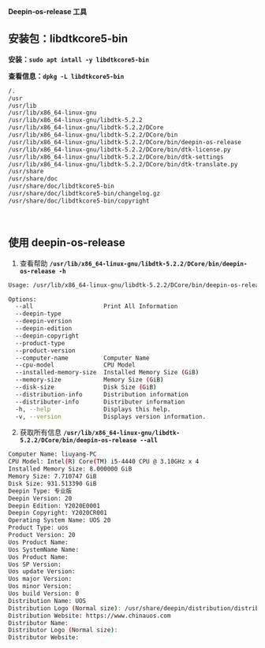 

**Deepin-os-release 工具**

## 安装包：libdtkcore5-bin

**安装：`sudo apt intall -y libdtkcore5-bin`**

**查看信息：`dpkg -L libdtkcore5-bin`**

```bash
/.
/usr
/usr/lib
/usr/lib/x86_64-linux-gnu
/usr/lib/x86_64-linux-gnu/libdtk-5.2.2
/usr/lib/x86_64-linux-gnu/libdtk-5.2.2/DCore
/usr/lib/x86_64-linux-gnu/libdtk-5.2.2/DCore/bin
/usr/lib/x86_64-linux-gnu/libdtk-5.2.2/DCore/bin/deepin-os-release
/usr/lib/x86_64-linux-gnu/libdtk-5.2.2/DCore/bin/dtk-license.py
/usr/lib/x86_64-linux-gnu/libdtk-5.2.2/DCore/bin/dtk-settings
/usr/lib/x86_64-linux-gnu/libdtk-5.2.2/DCore/bin/dtk-translate.py
/usr/share
/usr/share/doc
/usr/share/doc/libdtkcore5-bin
/usr/share/doc/libdtkcore5-bin/changelog.gz
/usr/share/doc/libdtkcore5-bin/copyright
```

<br>

## 使用 deepin-os-release

1. 查看帮助 **`/usr/lib/x86_64-linux-gnu/libdtk-5.2.2/DCore/bin/deepin-os-release -h`**

```bash
Usage: /usr/lib/x86_64-linux-gnu/libdtk-5.2.2/DCore/bin/deepin-os-release [options]

Options:
  --all                    Print All Information
  --deepin-type             
  --deepin-version          
  --deepin-edition          
  --deepin-copyright        
  --product-type            
  --product-version         
  --computer-name          Computer Name
  --cpu-model              CPU Model
  --installed-memory-size  Installed Memory Size (GiB)
  --memory-size            Memory Size (GiB)
  --disk-size              Disk Size (GiB)
  --distribution-info      Distribution information
  --distributer-info       Distributer information
  -h, --help               Displays this help.
  -v, --version            Displays version information.
```

2. 获取所有信息 **`/usr/lib/x86_64-linux-gnu/libdtk-5.2.2/DCore/bin/deepin-os-release --all`**

```bash
Computer Name: liuyang-PC
CPU Model: Intel(R) Core(TM) i5-4440 CPU @ 3.10GHz x 4
Installed Memory Size: 8.000000 GiB
Memory Size: 7.710747 GiB
Disk Size: 931.513390 GiB
Deepin Type: 专业版
Deepin Version: 20
Deepin Edition: Y2020E0001
Deepin Copyright: Y2020CR001
Operating System Name: UOS 20
Product Type: uos
Product Version: 20
Uos Product Name: 
Uos SystemName Name: 
Uos Product Name: 
Uos SP Version: 
Uos update Version: 
Uos major Version: 
Uos minor Version: 
Uos build Version: 0
Distribution Name: UOS
Distribution Logo (Normal size): /usr/share/deepin/distribution/distribution_logo.svg
Distribution Website: https://www.chinauos.com
Distributor Name: 
Distributor Logo (Normal size): 
Distributor Website:
```